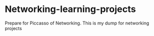 # Networking-learning-projects
Prepare for Piccasso of Networking. This is my dump for networking projects
